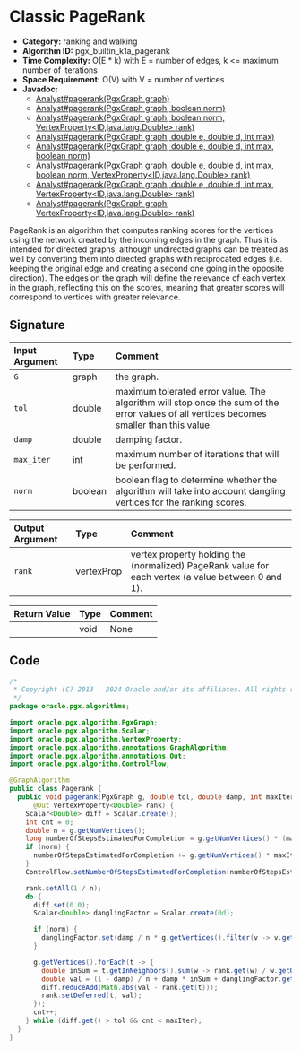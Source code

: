 # Classic PageRank

- **Category:** ranking and walking
- **Algorithm ID:** pgx_builtin_k1a_pagerank
- **Time Complexity:** O(E * k) with E = number of edges, k <= maximum number of iterations
- **Space Requirement:** O(V) with V = number of vertices
- **Javadoc:** 
  - [Analyst#pagerank(PgxGraph graph)](https://docs.oracle.com/en/database/oracle/property-graph/24.3/spgjv/oracle/pgx/api/Analyst.html#pagerank-oracle.pgx.api.PgxGraph-)
  - [Analyst#pagerank(PgxGraph graph, boolean norm)](https://docs.oracle.com/en/database/oracle/property-graph/24.3/spgjv/oracle/pgx/api/Analyst.html#pagerank-oracle.pgx.api.PgxGraph-boolean-)
  - [Analyst#pagerank(PgxGraph graph, boolean norm, VertexProperty<ID,java.lang.Double> rank)](https://docs.oracle.com/en/database/oracle/property-graph/24.3/spgjv/oracle/pgx/api/Analyst.html#pagerank-oracle.pgx.api.PgxGraph-boolean-oracle.pgx.api.VertexProperty-)
  - [Analyst#pagerank(PgxGraph graph, double e, double d, int max)](https://docs.oracle.com/en/database/oracle/property-graph/24.3/spgjv/oracle/pgx/api/Analyst.html#pagerank-oracle.pgx.api.PgxGraph-double-double-int-)
  - [Analyst#pagerank(PgxGraph graph, double e, double d, int max, boolean norm)](https://docs.oracle.com/en/database/oracle/property-graph/24.3/spgjv/oracle/pgx/api/Analyst.html#pagerank-oracle.pgx.api.PgxGraph-double-double-int-boolean-)
  - [Analyst#pagerank(PgxGraph graph, double e, double d, int max, boolean norm, VertexProperty<ID,java.lang.Double> rank)](https://docs.oracle.com/en/database/oracle/property-graph/24.3/spgjv/oracle/pgx/api/Analyst.html#pagerank-oracle.pgx.api.PgxGraph-double-double-int-boolean-oracle.pgx.api.VertexProperty-)
  - [Analyst#pagerank(PgxGraph graph, double e, double d, int max, VertexProperty<ID,java.lang.Double> rank)](https://docs.oracle.com/en/database/oracle/property-graph/24.3/spgjv/oracle/pgx/api/Analyst.html#pagerank-oracle.pgx.api.PgxGraph-double-double-int-oracle.pgx.api.VertexProperty-)
  - [Analyst#pagerank(PgxGraph graph, VertexProperty<ID,java.lang.Double> rank)](https://docs.oracle.com/en/database/oracle/property-graph/24.3/spgjv/oracle/pgx/api/Analyst.html#pagerank-oracle.pgx.api.PgxGraph-oracle.pgx.api.VertexProperty-)

PageRank is an algorithm that computes ranking scores for the vertices using the network created by the incoming edges in the graph. Thus it is intended for directed graphs, although undirected graphs can be treated as well by converting them into directed graphs with reciprocated edges (i.e. keeping the original edge and creating a second one going in the opposite direction). The edges on the graph will define the relevance of each vertex in the graph, reflecting this on the scores, meaning that greater scores will correspond to vertices with greater relevance.


## Signature

| Input Argument | Type | Comment |
| :--- | :--- | :--- |
| `G` | graph | the graph. |
| `tol` | double | maximum tolerated error value. The algorithm will stop once the sum of the error values of all vertices becomes smaller than this value. |
| `damp` | double | damping factor. |
| `max_iter` | int | maximum number of iterations that will be performed. |
| `norm` | boolean | boolean flag to determine whether the algorithm will take into account dangling vertices for the ranking scores. |

| Output Argument | Type | Comment |
| :--- | :--- | :--- |
| `rank` | vertexProp<double> | vertex property holding the (normalized) PageRank value for each vertex (a value between 0 and 1). |

| Return Value | Type | Comment |
| :--- | :--- | :--- |
| | void | None |

## Code

```java
/*
 * Copyright (C) 2013 - 2024 Oracle and/or its affiliates. All rights reserved.
 */
package oracle.pgx.algorithms;

import oracle.pgx.algorithm.PgxGraph;
import oracle.pgx.algorithm.Scalar;
import oracle.pgx.algorithm.VertexProperty;
import oracle.pgx.algorithm.annotations.GraphAlgorithm;
import oracle.pgx.algorithm.annotations.Out;
import oracle.pgx.algorithm.ControlFlow;

@GraphAlgorithm
public class Pagerank {
  public void pagerank(PgxGraph g, double tol, double damp, int maxIter, boolean norm,
      @Out VertexProperty<Double> rank) {
    Scalar<Double> diff = Scalar.create();
    int cnt = 0;
    double n = g.getNumVertices();
    long numberOfStepsEstimatedForCompletion = g.getNumVertices() * (maxIter * 2 + 1) + maxIter;
    if (norm) {
      numberOfStepsEstimatedForCompletion += g.getNumVertices() * maxIter;
    }
    ControlFlow.setNumberOfStepsEstimatedForCompletion(numberOfStepsEstimatedForCompletion);

    rank.setAll(1 / n);
    do {
      diff.set(0.0);
      Scalar<Double> danglingFactor = Scalar.create(0d);

      if (norm) {
        danglingFactor.set(damp / n * g.getVertices().filter(v -> v.getOutDegree() == 0).sum(rank::get));
      }

      g.getVertices().forEach(t -> {
        double inSum = t.getInNeighbors().sum(w -> rank.get(w) / w.getOutDegree());
        double val = (1 - damp) / n + damp * inSum + danglingFactor.get();
        diff.reduceAdd(Math.abs(val - rank.get(t)));
        rank.setDeferred(t, val);
      });
      cnt++;
    } while (diff.get() > tol && cnt < maxIter);
  }
}
```
